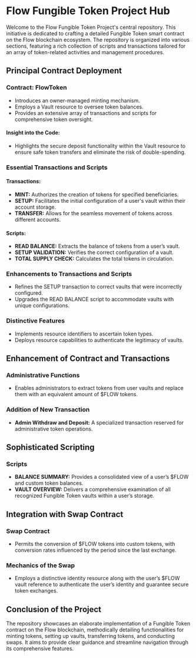 # Flow Fungible Token Project Hub

Welcome to the Flow Fungible Token Project's central repository. This initiative is dedicated to crafting a detailed Fungible Token smart contract on the Flow blockchain ecosystem. The repository is organized into various sections, featuring a rich collection of scripts and transactions tailored for an array of token-related activities and management procedures.

## Principal Contract Deployment

### Contract: FlowToken
- Introduces an owner-managed minting mechanism.
- Employs a Vault resource to oversee token balances.
- Provides an extensive array of transactions and scripts for comprehensive token oversight.

#### Insight into the Code:
- Highlights the secure deposit functionality within the Vault resource to ensure safe token transfers and eliminate the risk of double-spending.

### Essential Transactions and Scripts

#### Transactions:
- **MINT:** Authorizes the creation of tokens for specified beneficiaries.
- **SETUP:** Facilitates the initial configuration of a user's vault within their account storage.
- **TRANSFER:** Allows for the seamless movement of tokens across different accounts.

#### Scripts:
- **READ BALANCE:** Extracts the balance of tokens from a user’s vault.
- **SETUP VALIDATION:** Verifies the correct configuration of a vault.
- **TOTAL SUPPLY CHECK:** Calculates the total tokens in circulation.

### Enhancements to Transactions and Scripts
- Refines the SETUP transaction to correct vaults that were incorrectly configured.
- Upgrades the READ BALANCE script to accommodate vaults with unique configurations.

### Distinctive Features
- Implements resource identifiers to ascertain token types.
- Deploys resource capabilities to authenticate the legitimacy of vaults.

## Enhancement of Contract and Transactions

### Administrative Functions
- Enables administrators to extract tokens from user vaults and replace them with an equivalent amount of $FLOW tokens.

### Addition of New Transaction
- **Admin Withdraw and Deposit:** A specialized transaction reserved for administrative token operations.

## Sophisticated Scripting

### Scripts
- **BALANCE SUMMARY:** Provides a consolidated view of a user’s $FLOW and custom token balances.
- **VAULT OVERVIEW:** Delivers a comprehensive examination of all recognized Fungible Token vaults within a user’s storage.

## Integration with Swap Contract

### Swap Contract
- Permits the conversion of $FLOW tokens into custom tokens, with conversion rates influenced by the period since the last exchange.

### Mechanics of the Swap
- Employs a distinctive identity resource along with the user’s $FLOW vault reference to authenticate the user’s identity and guarantee secure token exchanges.

## Conclusion of the Project
The repository showcases an elaborate implementation of a Fungible Token contract on the Flow blockchain, methodically detailing functionalities for minting tokens, setting up vaults, transferring tokens, and conducting swaps. It aims to provide clear guidance and streamline navigation through its comprehensive features.
